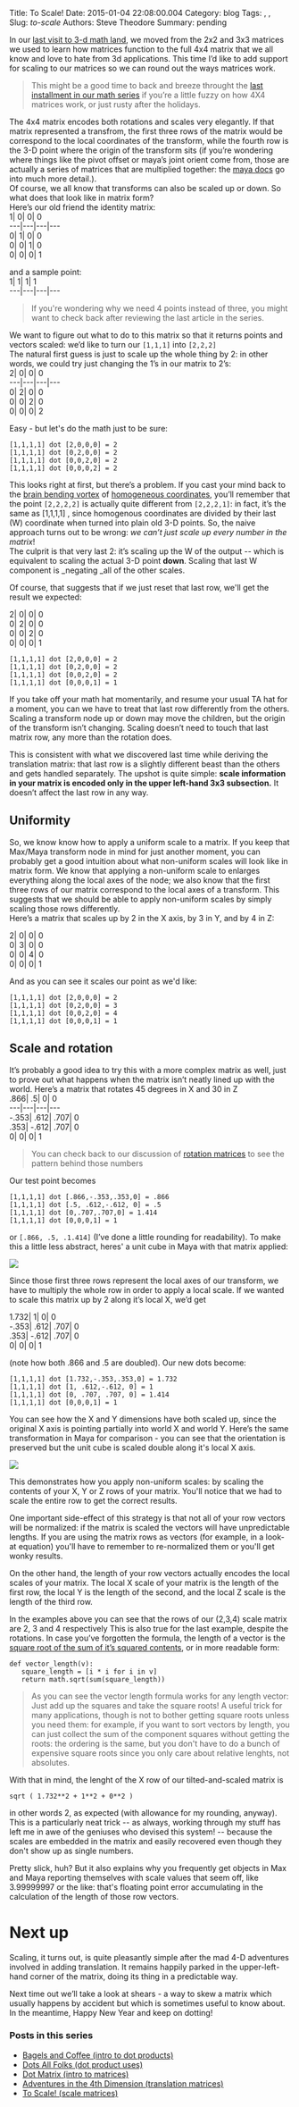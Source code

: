 Title: To Scale!
Date: 2015-01-04 22:08:00.004
Category: blog
Tags: , , 
Slug: _to-scale_
Authors: Steve Theodore
Summary: pending

In our [last visit to 3-d math land](http://techartsurvival.blogspot.com/2014/12/adventures-in-4th-dimension.html), we moved from the 2x2 and 3x3 matrices we used to learn how matrices function to the full 4x4 matrix that we all know and love to hate from 3d applications. This time I’d like to add support for scaling to our matrices so we can round out the ways matrices work.   
  
  


> This might be a good time to back and breeze throught the [last installment in our math series](http://techartsurvival.blogspot.com/2014/12/adventures-in-4th-dimension.html) if you’re a little fuzzy on how 4X4 matrices work, or just rusty after the holidays.

The 4x4 matrix encodes both rotations and scales very elegantly. If that matrix represented a transfrom, the first three rows of the matrix would be correspond to the local coordinates of the transform, while the fourth row is the 3-D point where the origin of the transform sits (if you’re wondering where things like the pivot offset or maya’s joint orient come from, those are actually a series of matrices that are multiplied together: the [maya docs](http://download.autodesk.com/us/maya/2009help/CommandsPython/xform.html) go into much more detail.).  
Of course, we all know that transforms can also be scaled up or down. So what does that look like in matrix form?  
Here’s our old friend the identity matrix:  
1| 0| 0| 0  
---|---|---|---  
0| 1| 0| 0  
0| 0| 1| 0  
0| 0| 0| 1  
  
and a sample point:  
1| 1| 1| 1  
---|---|---|---  
  
> If you're wondering why we need 4 points instead of three, you might want to check back after reviewing the last article in the series. 

We want to figure out what to do to this matrix so that it returns points and vectors scaled: we’d like to turn our `[1,1,1]` into `[2,2,2]`  
The natural first guess is just to scale up the whole thing by 2: in other words, we could try just changing the 1’s in our matrix to 2’s:  
2| 0| 0| 0  
---|---|---|---  
0| 2| 0| 0  
0| 0| 2| 0  
0| 0| 0| 2  
  
Easy - but let's do the math just to be sure:  
  

    
    
    [1,1,1,1] dot [2,0,0,0] = 2  
    [1,1,1,1] dot [0,2,0,0] = 2  
    [1,1,1,1] dot [0,0,2,0] = 2  
    [1,1,1,1] dot [0,0,0,2] = 2  
    

  
This looks right at first, but there’s a problem. If you cast your mind back to the [brain bending vortex](http://techartsurvival.blogspot.com/2014/12/adventures-in-4th-dimension.html) of [homogeneous coordinates](http://deltaorange.com/2012/03/08/the-truth-behind-homogenous-coordinates/), you’ll remember that the point `[2,2,2,2]` is actually quite different from `[2,2,2,1]`: in fact, it’s the same as [1,1,1,1] , since homogenous coordinates are divided by their last (W) coordinate when turned into plain old 3-D points. So, the naive approach turns out to be wrong: _we can’t just scale up every number in the matrix_!  
The culprit is that very last 2: it’s scaling up the W of the output -- which is equivalent to scaling the actual 3-D point **down**. Scaling that last W component is _negating _all of the other scales.  
  
Of course, that suggests that if we just reset that last row, we'll get the result we expected:  
  
2| 0| 0| 0  
0| 2| 0| 0  
0| 0| 2| 0  
0| 0| 0| 1  
  
  

    
    
    [1,1,1,1] dot [2,0,0,0] = 2  
    [1,1,1,1] dot [0,2,0,0] = 2  
    [1,1,1,1] dot [0,0,2,0] = 2  
    [1,1,1,1] dot [0,0,0,1] = 1  
    

  
If you take off your math hat momentarily, and resume your usual TA hat for a moment, you can we have to treat that last row differently from the others. Scaling a transform node up or down may move the children, but the origin of the transform isn’t changing. Scaling doesn’t need to touch that last matrix row, any more than the rotation does.  
  
 This is consistent with what we discovered last time while deriving the translation matrix: that last row is a slightly different beast than the others and gets handled separately. The upshot is quite simple: **scale information in your matrix is encoded only in the upper left-hand 3x3 subsection.** It doesn’t affect the last row in any way.  


## [](https://www.blogger.com/blogger.g?blogID=3596910715538761404#uniformity)Uniformity

So, we know know how to apply a uniform scale to a matrix. If you keep that Max/Maya transform node in mind for just another moment, you can probably get a good intuition about what non-uniform scales will look like in matrix form. We know that applying a non-uniform scale to enlarges everything along the local axes of the node; we also know that the first three rows of our matrix correspond to the local axes of a transform. This suggests that we should be able to apply non-uniform scales by simply scaling those rows differently.  
Here’s a matrix that scales up by 2 in the X axis, by 3 in Y, and by 4 in Z:  
  
2| 0| 0| 0  
0| 3| 0| 0  
0| 0| 4| 0  
0| 0| 0| 1  
  
And as you can see it scales our point as we'd like:   

    
    
    [1,1,1,1] dot [2,0,0,0] = 2  
    [1,1,1,1] dot [0,2,0,0] = 3  
    [1,1,1,1] dot [0,0,2,0] = 4  
    [1,1,1,1] dot [0,0,0,1] = 1  
    

  


## Scale and rotation 

It’s probably a good idea to try this with a more complex matrix as well, just to prove out what happens when the matrix isn’t neatly lined up with the world. Here’s a matrix that rotates 45 degrees in X and 30 in Z   
.866| .5| 0| 0  
---|---|---|---  
-.353| .612| .707| 0  
.353| -.612| .707| 0  
0| 0| 0| 1  
  


> You can check back to our discussion of [rotation matrices](http://techartsurvival.blogspot.com/2014/12/dot-matrix.html) to see the pattern behind those numbers

Our test point becomes   
  

    
    
    [1,1,1,1] dot [.866,-.353,.353,0] = .866  
    [1,1,1,1] dot [.5, .612,-.612, 0] = .5  
    [1,1,1,1] dot [0,.707,.707,0] = 1.414  
    [1,1,1,1] dot [0,0,0,1] = 1  
    

  
or `[.866, .5, .1.414]` (I’ve done a little rounding for readability).  To make this a little less abstract, heres' a unit cube in Maya with that matrix applied:  
  


[![](http://4.bp.blogspot.com/-3MHZFxXQeMY/VKohUK39ItI/AAAAAAABLgQ/VSQCT-mKkns/s1600/45_30.png)](http://4.bp.blogspot.com/-3MHZFxXQeMY/VKohUK39ItI/AAAAAAABLgQ/VSQCT-mKkns/s1600/45_30.png)

  
Since those first three rows represent the local axes of our transform, we have to multiply the whole row in order to apply a local scale. If we wanted to scale this matrix up by 2 along it’s local X, we’d get  
  
1.732| 1| 0| 0  
-.353| .612| .707| 0  
.353| -.612| .707| 0  
0| 0| 0| 1  
  
(note how both .866 and .5 are doubled). Our new dots become:  
  

    
    
    [1,1,1,1] dot [1.732,-.353,.353,0] = 1.732  
    [1,1,1,1] dot [1, .612,-.612, 0] = 1  
    [1,1,1,1] dot [0, .707, .707, 0] = 1.414  
    [1,1,1,1] dot [0,0,0,1] = 1  
    

  
You can see how the X and Y dimensions have both scaled up, since the original X axis is pointing partially into world X and world Y. Here’s the same transformation in Maya for comparison - you can see that the orientation is preserved but the unit cube is scaled double along it's local X axis.  
  


[![](http://1.bp.blogspot.com/-xQrr4BXBAI0/VKolH8cyJcI/AAAAAAABLgY/TDc1GUziqRo/s1600/scaled_and_rotated.png)](http://1.bp.blogspot.com/-xQrr4BXBAI0/VKolH8cyJcI/AAAAAAABLgY/TDc1GUziqRo/s1600/scaled_and_rotated.png)

  
  
This demonstrates how you apply non-uniform scales: by scaling the contents of your X, Y or Z rows of your matrix.  You'll notice that we had to scale the entire row to get the correct results.   
  
One important side-effect of this strategy is that not all of your row vectors will be normalized: if the matrix is scaled the vectors will have unpredictable lengths.  If you are using the matrix rows as vectors (for example, in a look-at equation) you'll have to remember to re-normalized them or you'll get wonky results.   
  
On the other hand, the length of your row vectors actually encodes the local scales of your matrix. The local X scale of your matrix is the length of the first row, the local Y is the length of the second, and the local Z scale is the length of the third row.  
  
In the examples above you can see that the rows of our (2,3,4) scale matrix are 2, 3 and 4 respectively  This is also true for the last example, despite the rotations. In case you’ve forgotten the formula, the length of a vector is the [square root of the sum of it’s squared contents](http://www.netcomuk.co.uk/~jenolive/vect5.html), or in more readable form:  
  

    
    
    def vector_length(v):  
       square_length = [i * i for i in v]  
       return math.sqrt(sum(square_length))  
    

> As you can see the vector length formula works for any length vector: Just add up the squares and take the square roots! A useful trick for many applications, though is not to bother getting square roots unless you need them: for example, if you want to sort vectors by length, you can just collect the sum of the component squares without getting the roots: the ordering is the same, but you don't have to do a bunch of expensive square roots since you only care about relative lenghts, not absolutes.

With that in mind, the lenght of the X row of our tilted-and-scaled matrix is   
  

    
    
    sqrt ( 1.732**2 + 1**2 + 0**2 )  
    

  
in other words 2, as expected (with allowance for my rounding, anyway).  This is a particularly neat trick -- as always, working through my stuff has left me in awe of the geniuses who devised this system! -- because the scales are embedded in the matrix and easily recovered even though they don't show up as single numbers.  
  
Pretty slick, huh?  But it also explains why you frequently get objects in Max and Maya reporting themselves with scale values that seem off, like 3.99999997 or the like:  that's floating point error accumulating in the calculation of the length of those row vectors.   


# Next up

Scaling, it turns out, is quite pleasantly simple after the mad 4-D adventures involved in adding translation. It remains happily parked in the upper-left-hand corner of the matrix, doing its thing in a predictable way.  
  
Next time out we’ll take a look at shears - a way to skew a matrix which usually happens by accident but which is sometimes useful to know about. In the meantime, Happy New Year and keep on dotting!  
  


###  Posts in this series

  * [Bagels and Coffee (intro to dot products)](http://techartsurvival.blogspot.com/2014/11/bagels-and-coffee-or-vector-dot-product.html)
  * [Dots All Folks (dot product uses)](http://techartsurvival.blogspot.com/2014/11/dots-all-folks.html)
  * [Dot Matrix (intro to matrices)](http://techartsurvival.blogspot.com/2014/12/dot-matrix.html)
  * [Adventures in the 4th Dimension (translation matrices)](http://techartsurvival.blogspot.com/2014/12/adventures-in-4th-dimension.html)
  * [To Scale! (scale matrices)](http://techartsurvival.blogspot.com/2015/01/to-scale.html)



